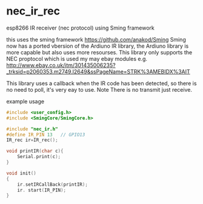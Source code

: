 # nec_ir_rec
esp8266 IR receiver (nec protocol) using Sming framework

this uses the sming framework https://github.com/anakod/Sming
Sming now has a ported vbersion of the Ardiuno IR library, the Ardiuno library is more capable but also uses more resourses. 
This library only supports the NEC proptocol which is used my may ebay modules
e.g. http://www.ebay.co.uk/itm/301435006235?_trksid=p2060353.m2749.l2649&ssPageName=STRK%3AMEBIDX%3AIT

This library uses a callback when the IR code has been detected, so there is no need to poll, it's very eay to use.
Note There is no transmit just receive.

example usage
```C++
#include <user_config.h>
#include <SmingCore/SmingCore.h>

#include "nec_ir.h"
#define IR_PIN 13   // GPIO13
IR_rec ir=IR_rec();

void printIR(char c){
    Serial.print(c);
}

void init()
{
    ir.setIRCallBack(printIR);
    ir. start(IR_PIN);
}
```

